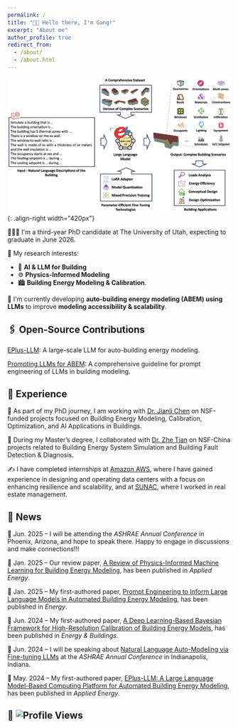 ```yaml
---
permalink: /
title: "👋🏼 Hello there, I'm Gang!"
excerpt: "About me"
author_profile: true
redirect_from: 
  - /about/
  - /about.html
---
```





![Illustration of LLM for Auto-building modeling](/images/graphic.png){: .align-right width="420px"}

👨🏻‍💻 I'm a third-year PhD candidate at The University of Utah, expecting to graduate in June 2026.

📍 My research interests:
  - 🤖 **AI & LLM for Building**
  - ⚙️ **Physics-Informed Modeling**
  - 🏙 **Building Energy Modeling & Calibration**.

📌 I'm currently developing **auto-building energy modeling (ABEM) using LLMs** to improve **modeling accessibility & scalability**.

## 🖇 Open-Source Contributions
[EPlus-LLM](https://github.com/EPlus-LLM/Model): A large-scale LLM for auto-building energy modeling.

[Prompting LLMs for ABEM](https://github.com/Gangjiang1/Prompting-for-Auto-building-Modeling): A comprehensive guideline for prompt engineering of LLMs in building modeling.

## 🔬 Experience
🧪 As part of my PhD journey, I am working with [Dr. Jianli Chen](https://scholar.google.com/citations?user=Y0ycryUAAAAJ&hl=en) on NSF-funded projects focused on Building Energy Modeling, Calibration, Optimization, and AI Applications in Buildings.

🧫 During my Master’s degree, I collaborated with [Dr. Zhe Tian](https://www.researchgate.net/profile/Zhe-Tian-2) on NSF-China projects related to Building Energy System Simulation and Building Fault Detection & Diagnosis.

✍️ I have completed internships at [Amazon AWS](https://aws.amazon.com/), where I have gained experience in designing and operating data centers with a focus on enhancing resilience and scalability, and at [SUNAC](https://www.sunac.com.cn/en/about.aspx), where I worked in real estate management.

## 🎉 News
📢 Jun. 2025 – I will be attending the *ASHRAE Annual Conference* in Phoenix, Arizona, and hope to speak there. Happy to engage in discussions and make connections!!!

📄 Jan. 2025 – Our review paper, [A Review of Physics-Informed Machine Learning for Building Energy Modeling](https://doi.org/10.1016/j.apenergy.2024.125169), has been published in *Applied Energy*.

📄 Jan. 2025 – My first-authored paper, [Prompt Engineering to Inform Large Language Models in Automated Building Energy Modeling](https://doi.org/10.1016/j.energy.2025.134548), has been published in *Energy*.

📄 Jun. 2024 – My first-authored paper, [A Deep Learning-Based Bayesian Framework for High-Resolution Calibration of Building Energy Models](https://doi.org/10.1016/j.enbuild.2024.114755), has been published in *Energy & Buildings*.

📢 Jun. 2024 – I will be speaking about [Natural Language Auto-Modeling via Fine-tuning LLMs](https://www.proquest.com/openview/390f54178cb137415c002b116d3ffe2c/1?pq-origsite=gscholar&cbl=34619) at the *ASHRAE Annual Conference* in Indianapolis, Indiana.

📄 May. 2024 – My first-authored paper, [EPlus-LLM: A Large Language Model-Based Computing Platform for Automated Building Energy Modeling](https://doi.org/10.1016/j.apenergy.2024.123431), has been published in *Applied Energy*.

## 👀 ![Profile Views](https://komarev.com/ghpvc/?username=Gangjiang1&color=blue)
